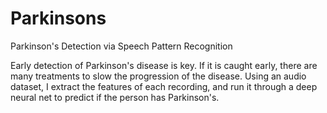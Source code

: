 # Parkinsons
Parkinson's Detection via Speech Pattern Recognition

Early detection of Parkinson's disease is key. If it is caught early, there are many treatments
to slow the progression of the disease. Using an audio dataset, I extract the 
features of each recording, and run it through a deep neural net to predict if the person has Parkinson's.
